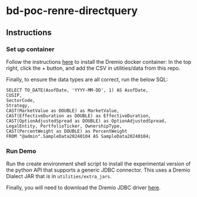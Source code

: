 # bd-poc-renre-directquery

## Instructions

### Set up container
Follow the instructions [here](https://docs.dremio.com/current/get-started/docker-quickstart/) to install the Dremio docker container: In the top right, click the + button, and add the CSV in utilities/data from this repo. 

Finally, to ensure the data types are all correct, run the below SQL:
```
SELECT TO_DATE(AsofDate, 'YYYY-MM-DD', 1) AS AsofDate,
CUSIP, 
SectorCode, 
Strategy, 
CAST(MarketValue as DOUBLE) as MarketValue, 
CAST(EffectiveDuration as DOUBLE) as EffectiveDuration, 
CAST(OptionAdjustedSpread as DOUBLE) as OptionAdjustedSpread, LegalEntity, PortfolioTicker, OwnershipType, 
CAST(PercentWeight as DOUBLE) as PercentWeight
FROM "@admin".SampleData20240104 AS SampleData20240104;
```

### Run Demo
Run the create environment shell script to install the experimental version of the python API that supports a generic JDBC connector. This uses a Dremio Dialect JAR that is in `utilities/extra_jars`.

Finally, you will need to download the Dremio JDBC driver [here](https://www.dremio.com/drivers/jdbc/).
